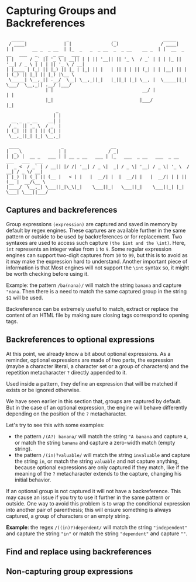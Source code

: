 # Capturing Groups and Backreferences

```
  _____                _                 _                  _____                                 
 / ____|              | |               (_)                / ____|                                
| |       __ _  _ __  | |_  _   _  _ __  _  _ __    __ _  | |  __  _ __   ___   _   _  _ __   ___ 
| |      / _` || '_ \ | __|| | | || '__|| || '_ \  / _` | | | |_ || '__| / _ \ | | | || '_ \ / __|
| |____ | (_| || |_) || |_ | |_| || |   | || | | || (_| | | |__| || |   | (_) || |_| || |_) |\__ \
 \_____| \__,_|| .__/  \__| \__,_||_|   |_||_| |_| \__, |  \_____||_|    \___/  \__,_|| .__/ |___/
               | |                                  __/ |                             | |         
               |_|                                 |___/                              |_|         
                   _ 
                  | |
  __ _  _ __    __| |
 / _` || '_ \  / _` |
| (_| || | | || (_| |
 \__,_||_| |_| \__,_|
       
 ____                _                  __                                           
|  _ \              | |                / _|                                          
| |_) |  __ _   ___ | | __ _ __   ___ | |_   ___  _ __   ___  _ __    ___   ___  ___ 
|  _ <  / _` | / __|| |/ /| '__| / _ \|  _| / _ \| '__| / _ \| '_ \  / __| / _ \/ __|
| |_) || (_| || (__ |   < | |   |  __/| |  |  __/| |   |  __/| | | || (__ |  __/\__ \
|____/  \__,_| \___||_|\_\|_|    \___||_|   \___||_|    \___||_| |_| \___| \___||___/

```

## Captures and backreferences

Group expressions `(expression)` are captured and saved in memory by default by regex engines. These captures are available further in the same pattern or outside to be used by backreferences or for replacement. Two syntaxes are used to access such capture `(the $int and the \int)`.
Here, `int` represents an integer value from `1` to `9`.
Some regular expression engines can support two-digit captures from `10` to `99`, but this is to avoid as it may make the expression hard to understand.
Another important piece of information is that Most engines will not support the `\int` syntax so, it might be worth checking before using it.

Example: the pattern `/ba(nana)/` will match the string `banana` and capture `"nana`. Then there is a need to match the same captured group in the string `$1` will be used.

Backreference can be extremely useful to match, extract or replace the content of an HTML file by making sure closing tags correspond to opening tags.

## Backreferences to optional expressions

At this point, we already know a bit about optional expressions. As a reminder, optional expressions are made of two parts, the expression (maybe a character literal, a character set or a group of characters) and the repetition metacharacter `?` directly appended to it.

Used inside a pattern, they define an expression that will be matched if exists or be ignored otherwise.

We have seen earlier in this section that, groups are captured by default. But in the case of an optional expression, the engine will behave differently depending on the position of the `?` metacharacter.

Let's try to see this with some examples:
- the pattern `/(A?) banana/` will match the string `"A banana` and capture `A`, or match the string `banana` and capture a zero-width match (empty string).
- the pattern `/(in)?valuable/` will match the string `invaluable` and capture the string `in`, or match the string `valuable` and not capture anything, because optional expressions are only captured if they match, like if the meaning of the `?` metacharacter extends to the capture, changing his initial behavior. 

If an optional group is not captured it will not have a backreference. This may cause an issue if you try to use it further in the same pattern or outside. One way to avoid this problem is to wrap the conditional expression into another pair of parenthesis; this will ensure something is always captured, a group of characters or an empty string.

**Example**: the regex `/((in)?)dependent/` will match the string `"independent"` and capture the string `"in"` or match the string `"dependent"` and capture `""`.

## Find and replace using backreferences



## Non-capturing group expressions
